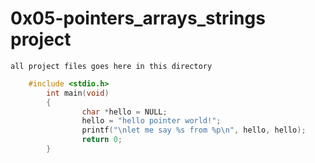 #  0x05-pointers_arrays_strings project
	all project files goes here in this directory
```c
	#include <stdio.h>
        int main(void)
        {
                char *hello = NULL;
                hello = "hello pointer world!";
                printf("\nlet me say %s from %p\n", hello, hello);
                return 0;
        }

```
